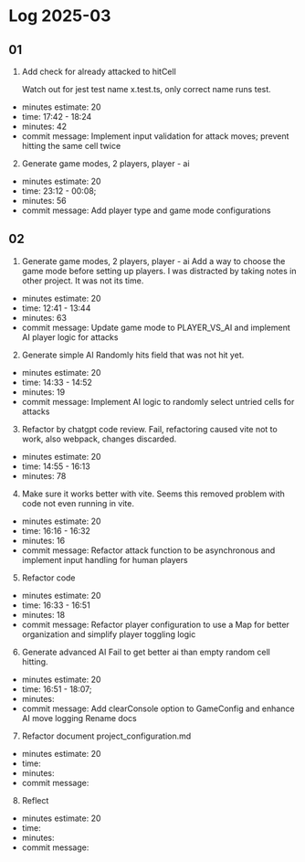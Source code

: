 # Log 2025-03

## 01

1. Add check for already attacked to hitCell

    Watch out for jest test name x.test.ts, only correct name runs test.

- minutes estimate: 20
- time: 17:42 - 18:24
- minutes: 42
- commit message: Implement input validation for attack moves; prevent hitting the same cell twice

2. Generate game modes, 2 players, player - ai

- minutes estimate: 20
- time: 23:12 - 00:08;
- minutes: 56 
- commit message: Add player type and game mode configurations

## 02

1. Generate game modes, 2 players, player - ai
   Add a way to choose the game mode before setting up players.
   I was distracted by taking notes in other project. It was not its time.

- minutes estimate: 20
- time: 12:41 - 13:44
- minutes: 63
- commit message: Update game mode to PLAYER_VS_AI and implement AI player logic for attacks

2. Generate simple AI
   Randomly hits field that was not hit yet.

- minutes estimate: 20
- time: 14:33 - 14:52
- minutes: 19
- commit message: Implement AI logic to randomly select untried cells for attacks

3. Refactor by chatgpt code review.
   Fail, refactoring caused vite not to work, also webpack, changes discarded.

- minutes estimate: 20
- time: 14:55 - 16:13
- minutes: 78

4. Make sure it works better with vite.
   Seems this removed problem with code not even running in vite.

- minutes estimate: 20
- time: 16:16 - 16:32
- minutes: 16
- commit message: Refactor attack function to be asynchronous and implement input handling for human players

5. Refactor code

- minutes estimate: 20
- time: 16:33 - 16:51
- minutes: 18
- commit message: Refactor player configuration to use a Map for better organization and simplify player toggling logic

6. Generate advanced AI
   Fail to get better ai than empty random cell hitting.

- minutes estimate: 20
- time: 16:51 - 18:07;
- minutes: 
- commit message: Add clearConsole option to GameConfig and enhance AI move logging
                  Rename docs

7. Refactor document project_configuration.md

- minutes estimate: 20
- time:
- minutes:
- commit message:

8. Reflect

- minutes estimate: 20
- time:
- minutes:
- commit message:
